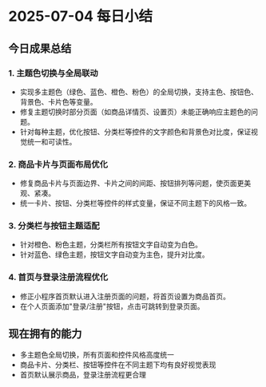 # 2025-07-04 每日小结

## 今日成果总结

### 1. 主题色切换与全局联动
- 实现多主题色（绿色、蓝色、橙色、粉色）的全局切换，支持主色、按钮色、背景色、卡片色等变量。
- 修复主题切换时部分页面（如商品详情页、设置页）未能正确响应主题色的问题。
- 针对每种主题，优化按钮、分类栏等控件的文字颜色和背景色对比度，保证视觉统一和可读性。

### 2. 商品卡片与页面布局优化
- 修复商品卡片与页面边界、卡片之间的间距、按钮排列等问题，使页面更美观、紧凑。
- 统一卡片、按钮、分类栏等控件的样式变量，保证不同主题下的风格一致。

### 3. 分类栏与按钮主题适配
- 针对橙色、粉色主题，分类栏所有按钮文字自动变为白色。
- 针对蓝色、绿色主题，按钮文字自动变为主色，提升对比度。

### 4. 首页与登录注册流程优化
- 修正小程序首页默认进入注册页面的问题，将首页设置为商品首页。
- 在个人页面添加"登录/注册"按钮，点击可跳转到登录页面。

## 现在拥有的能力
- 多主题色全局切换，所有页面和控件风格高度统一
- 商品卡片、分类栏、按钮等控件在不同主题下均有良好视觉表现
- 首页默认展示商品，登录注册流程更合理
